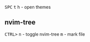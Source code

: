 <kbd>SPC</kbd> <kbd>t</kbd> <kbd>h</kbd> - open themes

## nvim-tree
<kbd>CTRL></kbd> <kbd>n</kbd> - toggle nvim-tree
<kbd>m</kbd> - mark file
